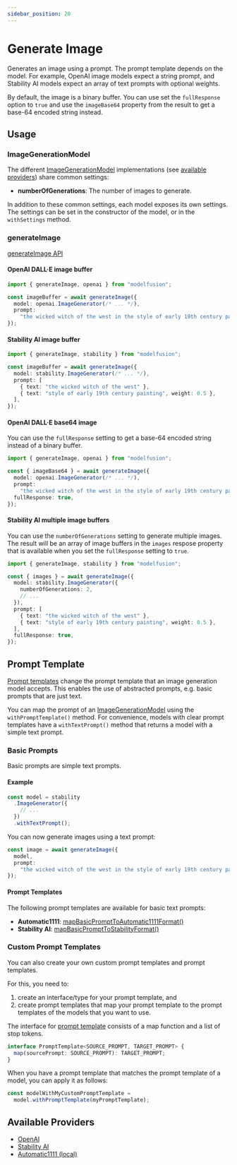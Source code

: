 ```yaml
---
sidebar_position: 20
---
```


# Generate Image

Generates an image using a prompt. The prompt template depends on the model.
For example, OpenAI image models expect a string prompt, and Stability AI models expect an array of text prompts with optional weights.

By default, the image is a binary buffer. You can use set the `fullResponse` option to `true` and use the `imageBase64` property from the result to get a base-64 encoded string instead.

## Usage

### ImageGenerationModel

The different [ImageGenerationModel](/api/interfaces/ImageGenerationModel) implementations (see [available providers](#available-providers)) share common settings:

- **numberOfGenerations**: The number of images to generate.

In addition to these common settings, each model exposes its own settings.
The settings can be set in the constructor of the model, or in the `withSettings` method.

### generateImage

[generateImage API](/api/modules#generateimage)

#### OpenAI DALL·E image buffer

```ts
import { generateImage, openai } from "modelfusion";

const imageBuffer = await generateImage({
  model: openai.ImageGenerator(/* ... */),
  prompt:
    "the wicked witch of the west in the style of early 19th century painting",
});
```

#### Stability AI image buffer

```ts
import { generateImage, stability } from "modelfusion";

const imageBuffer = await generateImage({
  model: stability.ImageGenerator(/* ... */),
  prompt: [
    { text: "the wicked witch of the west" },
    { text: "style of early 19th century painting", weight: 0.5 },
  ],
});
```

#### OpenAI DALL·E base64 image

You can use the `fullResponse` setting to get a base-64 encoded string instead of a binary buffer.

```ts
import { generateImage, openai } from "modelfusion";

const { imageBase64 } = await generateImage({
  model: openai.ImageGenerator(/* ... */),
  prompt:
    "the wicked witch of the west in the style of early 19th century painting",
  fullResponse: true,
});
```

#### Stability AI multiple image buffers

You can use the `numberOfGenerations` setting to generate multiple images. The result will be an array of image buffers in the `images` respose property that is available when you set the `fullResponse` setting to `true`.

```ts
import { generateImage, stability } from "modelfusion";

const { images } = await generateImage({
  model: stability.ImageGenerator({
    numberOfGenerations: 2,
    // ...
  }),
  prompt: [
    { text: "the wicked witch of the west" },
    { text: "style of early 19th century painting", weight: 0.5 },
  ],
  fullResponse: true,
});
```

## Prompt Template

[Prompt templates](/api/interfaces/PromptTemplate) change the prompt template that an image generation model accepts.
This enables the use of abstracted prompts, e.g. basic prompts that are just text.

You can map the prompt of an [ImageGenerationModel](/api/interfaces/ImageGenerationModel) using the `withPromptTemplate()` method.
For convenience, models with clear prompt templates have a `withTextPrompt()` method that returns a model with a simple text prompt.

### Basic Prompts

Basic prompts are simple text prompts.

#### Example

```ts
const model = stability
  .ImageGenerator({
    // ...
  })
  .withTextPrompt();
```

You can now generate images using a text prompt:

```ts
const image = await generateImage({
  model,
  prompt:
    "the wicked witch of the west in the style of early 19th century painting",
});
```

#### Prompt Templates

The following prompt templates are available for basic text prompts:

- **Automatic1111**: [mapBasicPromptToAutomatic1111Format()](/api/modules#mapbasicprompttoautomatic1111format)
- **Stability AI**: [mapBasicPromptToStabilityFormat()](/api/modules#mapbasicprompttostabilityformat)

### Custom Prompt Templates

You can also create your own custom prompt templates and prompt templates.

For this, you need to:

1. create an interface/type for your prompt template, and
2. create prompt templates that map your prompt template to the prompt templates of the models that you want to use.

The interface for [prompt template](/api/interfaces/PromptTemplate) consists of a map function
and a list of stop tokens.

```ts
interface PromptTemplate<SOURCE_PROMPT, TARGET_PROMPT> {
  map(sourcePrompt: SOURCE_PROMPT): TARGET_PROMPT;
}
```

When you have a prompt template that matches the prompt template of a model, you can apply it as follows:

```ts
const modelWithMyCustomPromptTemplate =
  model.withPromptTemplate(myPromptTemplate);
```

## Available Providers

- [OpenAI](/integration/model-provider/openai)
- [Stability AI](/integration/model-provider/stability)
- [Automatic1111 (local)](/integration/model-provider/automatic1111)

